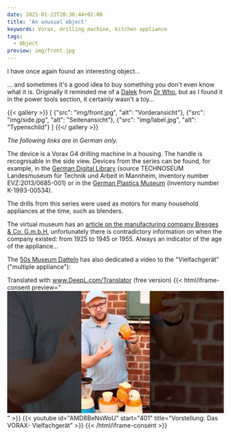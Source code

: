 ```yaml
---
date: 2025-01-22T20:30:44+02:00
title: 'An unusual object'
keywords: Vorax, drilling machine, kitchen appliance
tags:
  - Object
preview: img/front.jpg
---
```


I have once again found an interesting object...
<!--more-->

... and sometimes it's a good idea to buy something you don't even know what it is. Originally it reminded me of a [Dalek](https://en.wikipedia.org/wiki/Dalek) from [Dr Who](https://en.wikipedia.org/wiki/Doctor_Who), but as I found it in the power tools section, it certainly wasn't a toy...

{{< gallery >}}
[
  {"src": "img/front.jpg", "alt": "Vorderansicht"},
  {"src": "img/side.jpg", "alt": "Seitenansicht"},
  {"src": "img/label.jpg", "alt": "Typenschild"}
]
{{</ gallery >}}

*The following links are in German only.*

The device is a Vorax G4 drilling machine in a housing. The handle is recognisable in the side view. Devices from the series can be found, for example, in the [German Digital Library](https://www.deutsche-digitale-bibliothek.de/item/FGPLDSHCDBDEQLSLSC5PGIVCWP4SVZKD) (source TECHNOSEUM Landesmuseum für Technik und Arbeit in Mannheim, inventory number EVZ:2013/0685-001) or in the [German Plastics Museum](https://www.deutsches-kunststoff-museum.de/sammlung/virtuelles-museum/k-1993-00534/) (inventory number K-1993-00534).

The drills from this series were used as motors for many household appliances at the time, such as blenders.

The virtual museum has an [article on the manufacturing company Bresges & Co. G.m.b.H](https://www.virtuelles-museum.com/zeit/als-ein-vorax-nach-erkelenz-kam/), unfortunately there is contradictory information on when the company existed: from 1925 to 1945 or 1955. Always an indicator of the age of the appliance...

The [50s Museum Datteln](https://50erjahremuseumdatteln.de/) has also dedicated a video to the "Vielfachgerät" ("multiple appliance"):

Translated with www.DeepL.com/Translator (free version)
{{< html/iframe-consent preview="<img class='video-preview' src='video-preview.jpg' alt='Vorschau'>" >}}
    {{< youtube id="AMD8BeNsWoU" start="401" title="Vorstellung: Das VORAX- Vielfachgerät" >}}
{{< /html/iframe-consent >}}

